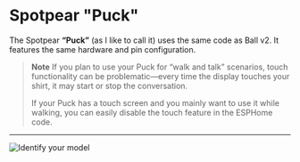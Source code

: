 # Spotpear "Puck"

The Spotpear **“Puck”** (as I like to call it) uses the same code as Ball v2. It features the same hardware and pin configuration.

> **Note**
> If you plan to use your Puck for “walk and talk” scenarios, touch functionality can be problematic—every time the display touches your shirt, it may start or stop the conversation.
>
> If your Puck has a touch screen and you mainly want to use it while walking, you can easily disable the touch feature in the ESPHome code.

---

![Identify your model](https://github.com/user-attachments/assets/1300266d-e9e6-4f88-9324-e6177c653f03)

